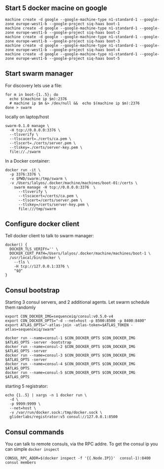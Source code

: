 ## Start 5 docker macine on google

```
machine create -d google --google-machine-type n1-standard-1 --google-zone europe-west1-b --google-project siq-haas boot-1
machine create -d google --google-machine-type n1-standard-1 --google-zone europe-west1-b --google-project siq-haas boot-2
machine create -d google --google-machine-type n1-standard-1 --google-zone europe-west1-b --google-project siq-haas boot-3
machine create -d google --google-machine-type n1-standard-1 --google-zone europe-west1-b --google-project siq-haas boot-4
machine create -d google --google-machine-type n1-standard-1 --google-zone europe-west1-b --google-project siq-haas boot-5
```

## Start swarm manager

For discovery lets use a file:
```
for m in boot-{1..5}; do 
  echo $(machine ip $m):2376
  # machine ip $m &> /dev/null &&  echo $(machine ip $m):2376
done > swarm
```

locally on laptop/host
```
swarm-0.1.0 manage \
  -H tcp://0.0.0.0:3376 \
  --tlsverify \
  --tlscacert=./certs/ca.pem \
  --tlscert=./certs/server.pem \
  --tlskey=./certs/server-key.pem \
  file://./swarm
```

In a Docker container:
```
docker run -it \
  -p 3376:3376 \
  -v $PWD/swarm:/tmp/swarm \
  -v /Users/lalyos/.docker/machine/machines/boot-01:/certs \
    swarm manage -H tcp://0.0.0.0:3376  \
      --tlsverify \
      --tlscacert=/certs/ca.pem \
      --tlscert=/certs/server.pem \
      --tlskey=/certs/server-key.pem \
      file:///tmp/swarm
```

## Configure docker client

Tell docker client to talk to swarm manager:

```
docker() { 
  DOCKER_TLS_VERIFY='' \
  DOCKER_CERT_PATH=/Users/lalyos/.docker/machine/machines/boot-1 \
  /usr/local/bin/docker \
    --tls \
    -H tcp://127.0.0.1:3376 \
    "$@"
}
```

## Consul bootstrap

Starting 3 consul servers, and 2 additional agents. Let swarm schedule them randomly

```
export CON_DOCKER_IMG=sequenceiq/consul:v0.5.0-v4
export CON_DOCKER_OPTS="-d --net=host -p 8500:8500 -p 8400:8400"
export ATLAS_OPTS="-atlas-join -atlas-token=$ATLAS_TOKEN -atlas=sequenceiq/swarm"

docker run --name=consul-1 $CON_DOCKER_OPTS $CON_DOCKER_IMG $ATLAS_OPTS -server -bootstrap
docker run --name=consul-2 $CON_DOCKER_OPTS $CON_DOCKER_IMG $ATLAS_OPTS -server
docker run --name=consul-3 $CON_DOCKER_OPTS $CON_DOCKER_IMG $ATLAS_OPTS -server
docker run --name=consul-4 $CON_DOCKER_OPTS $CON_DOCKER_IMG $ATLAS_OPTS
docker run --name=consul-5 $CON_DOCKER_OPTS $CON_DOCKER_IMG $ATLAS_OPTS
```

starting 5 registrator:
```
echo {1..5} | xargs -n 1 docker run \
  -d \
  -p 9999:9999 \
  --net=host \
  -v /var/run/docker.sock:/tmp/docker.sock \
  gliderlabs/registrator:v5 consul://127.0.0.1:8500
```

## Consul commands

You can talk to remote consuls, via the RPC addre. To get the consul ip you can simple `docker inspect`

```
CONSUL_RPC_ADDR=$(docker inspect -f '{{.Node.IP}}'  consul-1):8400 consul members
```